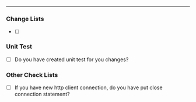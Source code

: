 
---
### Change Lists
- [ ] 

### Unit Test
- [ ] Do you have created unit test for you changes?

### Other Check Lists
- [ ] If you have new http client connection, do you have put close connection statement?